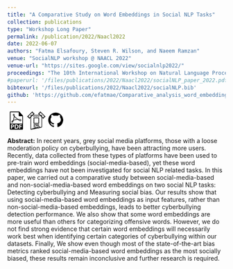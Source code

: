 ```yaml
---
title: "A Comparative Study on Word Embeddings in Social NLP Tasks"
collection: publications
type: "Workshop Long Paper"
permalink: /publication/2022/Naacl2022
date: 2022-06-07
authors: "Fatma Elsafoury, Steven R. Wilson, and Naeem Ramzan"
venue: "SocialNLP workshop @ NAACL 2022"
venue-url: "https://sites.google.com/view/socialnlp2022/"
proceedings: "The 10th International Workshop on Natural Language Processing for Social Media"
#paperurl: '/files/publications/2022/Naacl2022/socialNLP_paper_2022.pdf'
bibtexurl: '/files/publications/2022/Naacl2022/socialNLP.bib'
github: 'https://github.com/efatmae/Comparative_analysis_word_embeddings_on_social_NLP_tasks'
---
```

<a href="/files/publications/2022/Naacl2022/socialNLP_paper_2022.pdf"><img src="/images/paper_symbol.png" alt="Link to paper" style="width:42px;height:42px;"></a>
<a href="/files/publications/2022/Naacl2022/NAACL_poster_2022.pdf"><img src="/images/poster_symbol.png" alt="Link to poster" style="width:42px;height:42px;"></a>
<a href="https://github.com/efatmae/Comparative_analysis_word_embeddings_on_social_NLP_tasks"><img src="/images/github_symbol.png" alt="Link to code" style="width:42px;height:42px;"></a>


**Abstract:** In recent years, grey social media platforms, those with a loose moderation policy on cyberbullying, have been attracting more users. Recently, data collected from these types of platforms have been used to pre-train word embeddings (social-media-based), yet these word embeddings have not been investigated for social NLP related tasks. In this paper, we carried out a comparative study between social-media-based and non-social-media-based word embeddings on two social NLP tasks: Detecting cyberbullying and Measuring social bias. Our results show that using social-media-based word embeddings as input features, rather than non-social-media-based embeddings, leads to better cyberbullying detection performance. We also show that some word embeddings are more useful than others for categorizing offensive words. However, we do not find strong evidence that certain word embeddings will necessarily work best when identifying certain categories of cyberbullying within our datasets. Finally, We show even though most of the state-of-the-art bias metrics ranked social-media-based word embeddings as the most socially biased, these results remain inconclusive and further research is required.